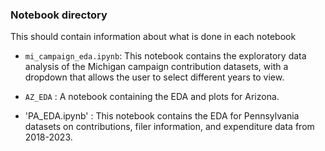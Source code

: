 ### Notebook directory

This should contain information about what is done in each notebook

* `mi_campaign_eda.ipynb`: This notebook contains the exploratory data analysis of the Michigan campaign contribution datasets, with a dropdown that allows the user to select different years to view.

* `AZ_EDA` : A notebook containing the EDA and plots for Arizona. 

* 'PA_EDA.ipynb' : This notebook contains the EDA for Pennsylvania datasets on
contributions, filer information, and expenditure data from 2018-2023.